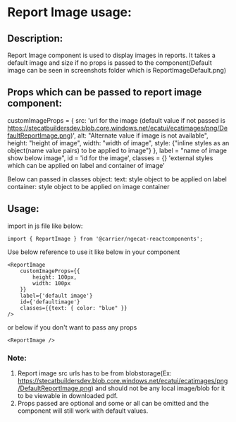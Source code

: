 # Report Image usage:
## Description:
Report Image component is used to display images in reports. It takes a default image and size if no props is passed to the component(Default image can be seen in screenshots folder which is ReportImageDefault.png)

## Props which can be passed to report image component:
customImageProps = {
    src: 'url for the image (default value if not passed is https://stecatbuildersdev.blob.core.windows.net/ecatui/ecatimages/png/DefaultReportImage.png)',
    alt: "Alternate value if image is not available",
    height: "height of image",
    width: "width of image",
    style: {"inline styles as an object(name value pairs) to be applied to image"}
},
label = "name of image show below image",
id = 'id for the image',
classes = {}  'external styles which can be applied on label and container of image'

Below can passed in classes object:
text: style object to be applied on label
container: style object to be applied on image container

## Usage:
import in js file like below:
```
import { ReportImage } from '@carrier/ngecat-reactcomponents';
```
Use below reference to use it like below in your component
```
<ReportImage
    customImageProps={{
        height: 100px,
        width: 100px
    }}
    label={'default image'}
    id={'defaultimage'}
    classes={{text: { color: "blue" }}
/>
```
or below if you don't want to pass any props
```
<ReportImage />
```

### Note:
1. Report image src urls has to be from blobstorage(Ex: https://stecatbuildersdev.blob.core.windows.net/ecatui/ecatimages/png/DefaultReportImage.png) and should not be any local image/blob for it to be viewable in downloaded pdf.
2. Props passed are optional and some or all can be omitted and the component will still work with default values.